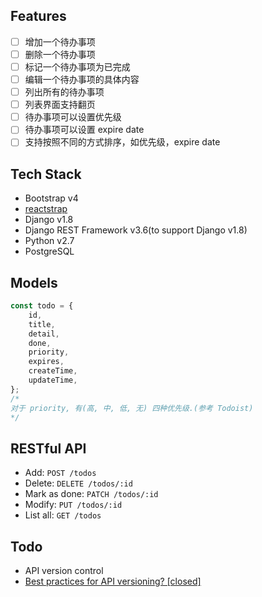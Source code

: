 ## Features

-   [ ] 增加一个待办事项
-   [ ] 删除一个待办事项
-   [ ] 标记一个待办事项为已完成
-   [ ] 编辑一个待办事项的具体内容
-   [ ] 列出所有的待办事项
-   [ ] 列表界面支持翻页
-   [ ] 待办事项可以设置优先级
-   [ ] 待办事项可以设置 expire date
-   [ ] 支持按照不同的方式排序，如优先级，expire date

## Tech Stack

-   Bootstrap v4
-   [reactstrap](https://reactstrap.github.io/)
-   Django v1.8
-   Django REST Framework v3.6(to support Django v1.8)
-   Python v2.7
-   PostgreSQL

## Models

```js
const todo = {
    id,
    title,
    detail,
    done,
    priority,
    expires,
    createTime,
    updateTime,
};
/*
对于 priority, 有(高, 中, 低, 无) 四种优先级.(参考 Todoist)
*/
```

## RESTful API

-   Add: `POST /todos`
-   Delete: `DELETE /todos/:id`
-   Mark as done: `PATCH /todos/:id`
-   Modify: `PUT /todos/:id`
-   List all: `GET /todos`

## Todo

-   API version control
-   [Best practices for API versioning? [closed]](https://stackoverflow.com/questions/389169/best-practices-for-api-versioning)
